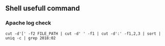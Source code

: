 ## Shell usefull command
### Apache log check
```
cut -d'[' -f2 FILE_PATH | cut -d' ' -f1 | cut -d':' -f1,2,3 | sort | uniq -c | grep 2018:02
```
